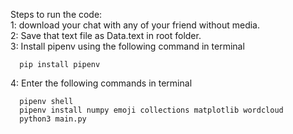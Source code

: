 Steps to run the code:  
  1: download your chat with any of your friend without media.  
  2: Save that text file as Data.text in root folder.  
  3: Install pipenv using the following command in terminal
  ```
    pip install pipenv
  ```
  4: Enter the following commands in terminal
  ```
    pipenv shell
    pipenv install numpy emoji collections matplotlib wordcloud
    python3 main.py
  ```
